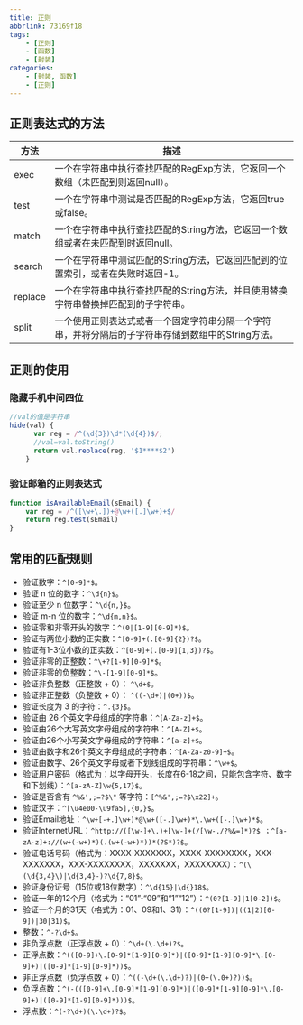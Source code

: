 ```yaml
---
title: 正则
abbrlink: 73169f18
tags: 
    - [正则]
    - [函数]
    - [封装]
categories:
    - [封装, 函数]
    - [正则]
---
```

## 正则表达式的方法
|   方法   |描述      |
| ---- | ---- |
|exec|一个在字符串中执行查找匹配的RegExp方法，它返回一个数组（未匹配到则返回null）。|
|test	|一个在字符串中测试是否匹配的RegExp方法，它返回true或false。|
|match|一个在字符串中执行查找匹配的String方法，它返回一个数组或者在未匹配到时返回null。|
|search|一个在字符串中测试匹配的String方法，它返回匹配到的位置索引，或者在失败时返回-1。|
|replace|一个在字符串中执行查找匹配的String方法，并且使用替换字符串替换掉匹配到的子字符串。|
|split	|一个使用正则表达式或者一个固定字符串分隔一个字符串，并将分隔后的子字符串存储到数组中的String方法。|


## 正则的使用
<!-- more -->

### 隐藏手机中间四位

```js
//val的值是字符串
hide(val) {
      var reg = /^(\d{3})\d*(\d{4})$/;
      //val=val.toString()
      return val.replace(reg, '$1****$2')
    }
```
### 验证邮箱的正则表达式

```js
function isAvailableEmail(sEmail) {
    var reg = /^([\w+\.])+@\w+([.]\w+)+$/
    return reg.test(sEmail)
}
```

## 常用的匹配规则

- 验证数字：`^[0-9]*$`。
- 验证 n 位的数字：`^\d{n}$`。
- 验证至少 n 位数字：`^\d{n,}$`。
- 验证 m-n 位的数字：`^\d{m,n}$`。
- 验证零和非零开头的数字：`^(0|[1-9][0-9]*)$`。
- 验证有两位小数的正实数：`^[0-9]+(.[0-9]{2})?$`。
- 验证有1-3位小数的正实数：`^[0-9]+(.[0-9]{1,3})?$`。
- 验证非零的正整数：`^\+?[1-9][0-9]*$`。
- 验证非零的负整数：`^\-[1-9][0-9]*$`。
- 验证非负整数（正整数 + 0）： `^\d+$`。
- 验证非正整数（负整数 + 0）： `^((-\d+)|(0+))$`。
- 验证长度为 3 的字符：`^.{3}$`。
- 验证由 26 个英文字母组成的字符串：`^[A-Za-z]+$`。
- 验证由26个大写英文字母组成的字符串：`^[A-Z]+$`。
- 验证由26个小写英文字母组成的字符串：`^[a-z]+$`。
- 验证由数字和26个英文字母组成的字符串：`^[A-Za-z0-9]+$`。
- 验证由数字、26个英文字母或者下划线组成的字符串：`^\w+$`。
- 验证用户密码（格式为：以字母开头，长度在6-18之间，只能包含字符、数字和下划线）：`^[a-zA-Z]\w{5,17}$`。
- 验证是否含有 `^%&',;=?$\"` 等字符：`[^%&',;=?$\x22]+`。
- 验证汉字：`^[\u4e00-\u9fa5],{0,}$`。
- 验证Email地址：`^\w+[-+.]\w+)*@\w+([-.]\w+)*\.\w+([-.]\w+)*$`。
- 验证InternetURL：`^http://([\w-]+\.)+[\w-]+(/[\w-./?%&=]*)?$ ；^[a-zA-z]+://(w+(-w+)*)(.(w+(-w+)*))*(?S*)?$`。
- 验证电话号码（格式为：XXXX-XXXXXXX，XXXX-XXXXXXXX，XXX-XXXXXXX，XXX-XXXXXXXX，XXXXXXX，XXXXXXXX）：`^(\(\d{3,4}\)|\d{3,4}-)?\d{7,8}$`。
- 验证身份证号（15位或18位数字）：`^\d{15}|\d{}18$`。
- 验证一年的12个月（格式为：“01”-“09”和“1”“12”）：`^(0?[1-9]|1[0-2])$`。
- 验证一个月的31天（格式为：01、09和1、31）：`^((0?[1-9])|((1|2)[0-9])|30|31)$`。
- 整数：`^-?\d+$`。
- 非负浮点数（正浮点数 + 0）：`^\d+(\.\d+)?$`。
- 正浮点数：`^(([0-9]+\.[0-9]*[1-9][0-9]*)|([0-9]*[1-9][0-9]*\.[0-9]+)|([0-9]*[1-9][0-9]*))$`。
- 非正浮点数（负浮点数 + 0）：`^((-\d+(\.\d+)?)|(0+(\.0+)?))$`。
- 负浮点数：`^(-(([0-9]+\.[0-9]*[1-9][0-9]*)|([0-9]*[1-9][0-9]*\.[0-9]+)|([0-9]*[1-9][0-9]*)))$`。
- 浮点数：`^(-?\d+)(\.\d+)?$`。